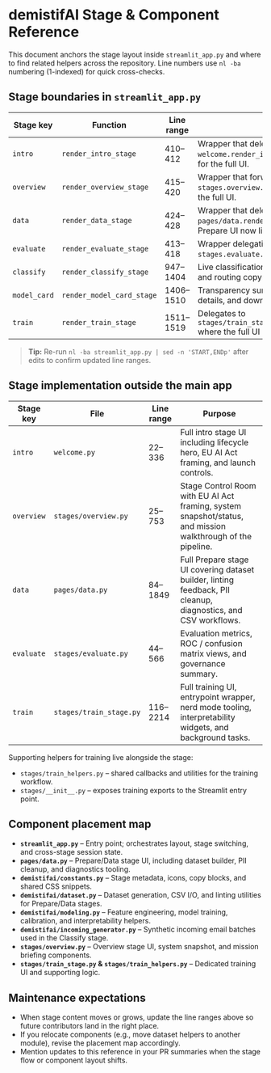 # demistifAI Stage & Component Reference

This document anchors the stage layout inside `streamlit_app.py` and where to find related helpers across the repository. Line
numbers use `nl -ba` numbering (1-indexed) for quick cross-checks.

## Stage boundaries in `streamlit_app.py`
| Stage key | Function | Line range | Notes |
| --- | --- | --- | --- |
| `intro` | `render_intro_stage` | 410–412 | Wrapper that delegates to `welcome.render_intro_stage`; see `welcome.py` for the full UI. |
| `overview` | `render_overview_stage` | 415–420 | Wrapper that forwards to `stages.overview.render_overview_stage` for the full UI. |
| `data` | `render_data_stage` | 424–428 | Wrapper that delegates to `pages/data.render_data_stage` where the full Prepare UI now lives. |
| `evaluate` | `render_evaluate_stage` | 413–418 | Wrapper delegating to `stages.evaluate.render_evaluate_stage_page`. |
| `classify` | `render_classify_stage` | 947–1404 | Live classification console, governance tools, and routing copy. |
| `model_card` | `render_model_card_stage` | 1406–1510 | Transparency summary, dataset snapshot details, and download affordances. |
| `train` | `render_train_stage` | 1511–1519 | Delegates to `stages/train_stage.render_train_stage_page` where the full UI lives. |

> **Tip:** Re-run `nl -ba streamlit_app.py | sed -n 'START,ENDp'` after edits to confirm updated line ranges.

## Stage implementation outside the main app
| Stage key | File | Line range | Purpose |
| --- | --- | --- | --- |
| `intro` | `welcome.py` | 22–336 | Full intro stage UI including lifecycle hero, EU AI Act framing, and launch controls. |
| `overview` | `stages/overview.py` | 25–753 | Stage Control Room with EU AI Act framing, system snapshot/status, and mission walkthrough of the pipeline. |
| `data` | `pages/data.py` | 84–1849 | Full Prepare stage UI covering dataset builder, linting feedback, PII cleanup, diagnostics, and CSV workflows. |
| `evaluate` | `stages/evaluate.py` | 44–566 | Evaluation metrics, ROC / confusion matrix views, and governance summary. |
| `train` | `stages/train_stage.py` | 116–2214 | Full training UI, entrypoint wrapper, nerd mode tooling, interpretability widgets, and background tasks. |

Supporting helpers for training live alongside the stage:
- `stages/train_helpers.py` – shared callbacks and utilities for the training workflow.
- `stages/__init__.py` – exposes training exports to the Streamlit entry point.

## Component placement map
- **`streamlit_app.py`** – Entry point; orchestrates layout, stage switching, and cross-stage session state.
- **`pages/data.py`** – Prepare/Data stage UI, including dataset builder, PII cleanup, and diagnostics tooling.
- **`demistifai/constants.py`** – Stage metadata, icons, copy blocks, and shared CSS snippets.
- **`demistifai/dataset.py`** – Dataset generation, CSV I/O, and linting utilities for Prepare/Data stages.
- **`demistifai/modeling.py`** – Feature engineering, model training, calibration, and interpretability helpers.
- **`demistifai/incoming_generator.py`** – Synthetic incoming email batches used in the Classify stage.
- **`stages/overview.py`** – Overview stage UI, system snapshot, and mission briefing components.
- **`stages/train_stage.py` & `stages/train_helpers.py`** – Dedicated training UI and supporting logic.

## Maintenance expectations
- When stage content moves or grows, update the line ranges above so future contributors land in the right place.
- If you relocate components (e.g., move dataset helpers to another module), revise the placement map accordingly.
- Mention updates to this reference in your PR summaries when the stage flow or component layout shifts.
